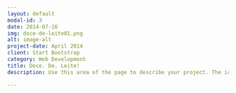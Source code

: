 ```yaml
---
layout: default
modal-id: 3
date: 2014-07-16
img: doce-de-leite01.png
alt: image-alt
project-date: April 2014
client: Start Bootstrap
category: Web Development
title: Doce. De. Leite!
description: Use this area of the page to describe your project. The icon above is part of a free icon set by <a href="https://sellfy.com/p/8Q9P/jV3VZ/">Flat Icons</a>. On their website, you can download their free set with 16 icons, or you can purchase the entire set with 146 icons for only $12!

---
```

